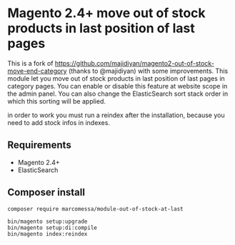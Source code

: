 # Magento 2.4+ move out of stock products in last position of last pages

This is a fork of https://github.com/majidiyan/magento2-out-of-stock-move-end-category (thanks to @majidiyan) with some improvements.
This module let you move out of stock products in last position of last pages in category pages. You can enable or disable this feature at website scope in the admin panel. You can also change the ElasticSearch sort stack order in which this sorting will be applied.

in order to work you must run a reindex after the installation, because you need to add stock infos in indexes.

## Requirements
- Magento 2.4+
- ElasticSearch


## Composer install

```
composer require marcomessa/module-out-of-stock-at-last

bin/magento setup:upgrade
bin/magento setup:di:compile
bin/magento index:reindex
```
